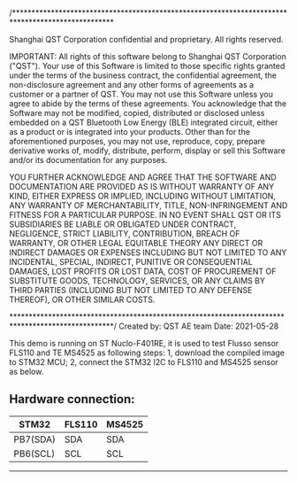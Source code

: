 /**************************************************************************************************
 
  Shanghai QST Corporation confidential and proprietary. 
  All rights reserved.

  IMPORTANT: All rights of this software belong to Shanghai QST 
  Corporation ("QST"). Your use of this Software is limited to those 
  specific rights granted under  the terms of the business contract, the 
  confidential agreement, the non-disclosure agreement and any other forms 
  of agreements as a customer or a partner of QST. You may not use this 
  Software unless you agree to abide by the terms of these agreements. 
  You acknowledge that the Software may not be modified, copied, 
  distributed or disclosed unless embedded on a QST Bluetooth Low Energy 
  (BLE) integrated circuit, either as a product or is integrated into your 
  products.  Other than for the aforementioned purposes, you may not use, 
  reproduce, copy, prepare derivative works of, modify, distribute, perform, 
  display or sell this Software and/or its documentation for any purposes.

  YOU FURTHER ACKNOWLEDGE AND AGREE THAT THE SOFTWARE AND DOCUMENTATION ARE
  PROVIDED AS IS WITHOUT WARRANTY OF ANY KIND, EITHER EXPRESS OR IMPLIED,
  INCLUDING WITHOUT LIMITATION, ANY WARRANTY OF MERCHANTABILITY, TITLE,
  NON-INFRINGEMENT AND FITNESS FOR A PARTICULAR PURPOSE. IN NO EVENT SHALL
  QST OR ITS SUBSIDIARIES BE LIABLE OR OBLIGATED UNDER CONTRACT,
  NEGLIGENCE, STRICT LIABILITY, CONTRIBUTION, BREACH OF WARRANTY, OR OTHER
  LEGAL EQUITABLE THEORY ANY DIRECT OR INDIRECT DAMAGES OR EXPENSES
  INCLUDING BUT NOT LIMITED TO ANY INCIDENTAL, SPECIAL, INDIRECT, PUNITIVE
  OR CONSEQUENTIAL DAMAGES, LOST PROFITS OR LOST DATA, COST OF PROCUREMENT
  OF SUBSTITUTE GOODS, TECHNOLOGY, SERVICES, OR ANY CLAIMS BY THIRD PARTIES
  (INCLUDING BUT NOT LIMITED TO ANY DEFENSE THEREOF), OR OTHER SIMILAR COSTS.
  
**************************************************************************************************/
Created by: QST AE team
Date: 2021-05-28

This demo is running on ST Nuclo-F401RE, it is used to test Flusso sensor FLS110 and TE MS4525 as following steps:
1, download the compiled image to STM32 MCU;
2, connect the STM32 I2C to FLS110 and MS4525 sensor as below.


Hardware connection:
---------------------------------------------------
|   STM32   |  FLS110     |   MS4525   |
|-----------|-------------|------------------------
|  PB7(SDA) | SDA         |    SDA     |
|  PB6(SCL) | SCL         |    SCL     |
---------------------------------------------------
